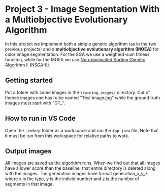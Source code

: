 # Project 3 - Image Segmentation With a Multiobjective Evolutionary Algorithm

In this project we implement both a simple genetic algorithm (as in the two previous projects) and a **multiobjective evolutionary algorithm (MOEA)** for color image segmentation. For the SGA we use a weighted-sum fitness function, while for the MOEA we use [Non-dominated Sorting Genetic Algorithm II (NSGA-II)](https://ieeexplore.ieee.org/document/996017).

## Getting started

Put a folder with some images in the `training_images/` directory. Out of theese images one has to be named "Test image.jpg" while the ground truth images must start with "GT\_".

## How to run in VS Code

Open the `./mdvrp` folder as a workspace and run the `App.java` file. Note that it must be run from this workspace for relative paths to work.

## Output images

All images are saved as the algorithm runs. When we find out that all images have a lower score than the baseline, that entire directory is deleted along with the images. The generation images have format generation_x_y_z, where x is the type, y is the individ number and z is the number of segments in that image.
